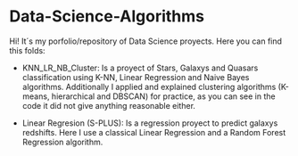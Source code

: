 # Data-Science-Algorithms
Hi! It´s my porfolio/repository of Data Science proyects. 
Here you can find this folds:

- KNN_LR_NB_Cluster: Is a proyect of Stars, Galaxys and Quasars classification using K-NN, Linear Regression and Naive Bayes algorithms. 
Additionally I applied and explained clustering algorithms (K-means, hierarchical and DBSCAN) for practice, 
as you can see in the code it did not give anything reasonable either.

- Linear Regresion (S-PLUS): Is a regression proyect to predict galaxys redshifts. Here I use a classical Linear Regression and a Random Forest Regression
algorithm. 
